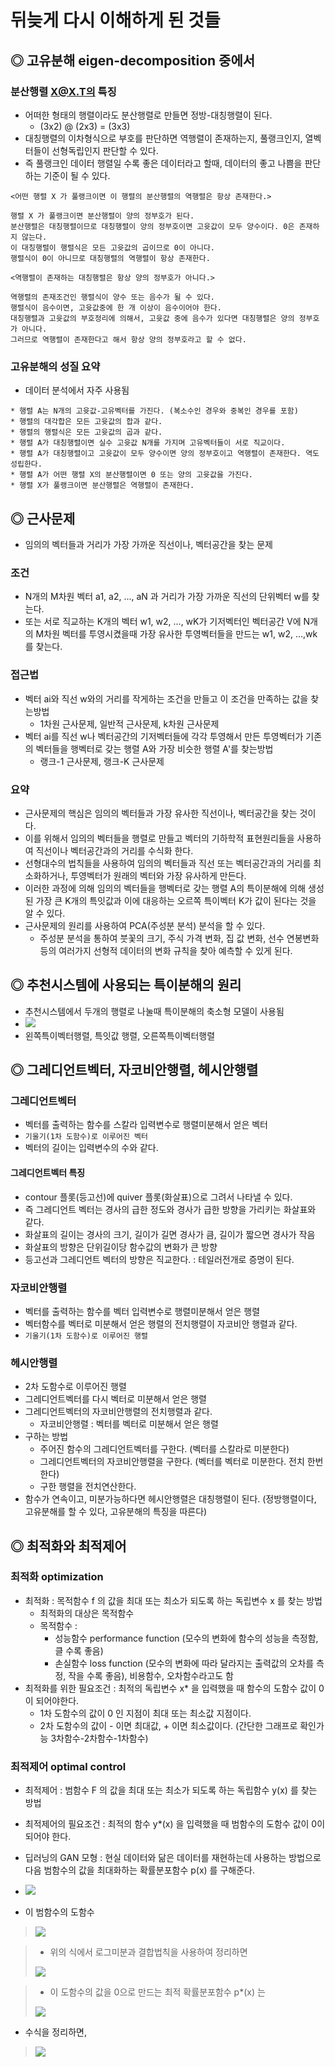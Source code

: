 # 뒤늦게 다시 이해하게 된 것들

## ◎ 고유분해 eigen-decomposition 중에서
### 분산행렬 X@X.T의 특징
- 어떠한 형태의 행렬이라도 분산행렬로 만들면 정방-대칭행렬이 된다.
  - (3x2) @ (2x3) = (3x3)
- 대칭행렬의 이차형식으로 부호를 판단하면 역행렬이 존재하는지, 풀랭크인지, 열벡터들이 선형독립인지 판단할 수 있다.
- 즉 풀랭크인 데이터 행렬일 수록 좋은 데이터라고 할때, 데이터의 좋고 나쁨을 판단하는 기준이 될 수 있다. 
```
<어떤 행렬 X 가 풀랭크이면 이 행렬의 분산행렬의 역행렬은 항상 존재한다.>

행렬 X 가 풀랭크이면 분산행렬이 양의 정부호가 된다. 
분산행렬은 대칭행렬이므로 대칭행렬이 양의 정부호이면 고윳값이 모두 양수이다. 0은 존재하지 않는다.
이 대칭행렬이 행렬식은 모든 고윳값의 곱이므로 0이 아니다.
행렬식이 0이 아니므로 대칭행렬의 역행렬이 항상 존재한다.
```
```
<역행렬이 존재하는 대칭행렬은 항상 양의 정부호가 아니다.>

역행렬의 존재조건인 행렬식이 양수 또는 음수가 될 수 있다.
행렬식이 음수이면, 고윳값중에 한 개 이상이 음수이어야 한다.
대칭행렬과 고윳값의 부호정리에 의해서, 고윳값 중에 음수가 있다면 대칭행렬은 양의 정부호가 아니다.
그러므로 역행렬이 존재한다고 해서 항상 양의 정부호라고 할 수 없다.
```

### 고유분해의 성질 요약
- 데이터 분석에서 자주 사용됨
```
* 행렬 A는 N개의 고윳값-고유벡터를 가진다. (복소수인 경우와 중복인 경우를 포함)
* 행렬의 대각합은 모든 고윳값의 합과 같다.
* 행렬의 행렬식은 모든 고윳값의 곱과 같다.
* 행렬 A가 대칭행렬이면 실수 고윳값 N개를 가지며 고유벡터들이 서로 직교이다.
* 행렬 A가 대칭행렬이고 고윳값이 모두 양수이면 양의 정부호이고 역행렬이 존재한다. 역도 성립한다.
* 행렬 A가 어떤 행렬 X의 분산행렬이면 0 또는 양의 고윳값을 가진다.
* 행렬 X가 풀랭크이면 분산행렬은 역행렬이 존재한다.
```

## ◎ 근사문제
- 임의의 벡터들과 거리가 가장 가까운 직선이나, 벡터공간을 찾는 문제

### 조건
- N개의 M차원 벡터 a1, a2, ..., aN 과 거리가 가장 가까운 직선의 단위벡터 w를 찾는다.
- 또는 서로 직교하는 K개의 벡터 w1, w2, ..., wK가 기저벡터인 벡터공간 V에 N개의 M차원 벡터를 투영시켰을때 가장 유사한 투영벡터들을 만드는 w1, w2, ...,wk를 찾는다.

### 접근법
- 벡터 ai와 직선 w와의 거리를 작게하는 조건을 만들고 이 조건을 만족하는 값을 찾는방법
  - 1차원 근사문제, 일반적 근사문제, k차원 근사문제
- 벡터 ai를 직선 w나 벡터공간의 기저벡터들에 각각 투영해서 만든 투영벡터가 기존의 벡터들을 행벡터로 갖는 행렬 A와 가장 비슷한 행렬 A'를 찾는방법
  - 랭크-1 근사문제, 랭크-K 근사문제

### 요약
- 근사문제의 핵심은 임의의 벡터들과 가장 유사한 직선이나, 벡터공간을 찾는 것이다. 
- 이를 위해서 임의의 벡터들을 행렬로 만들고 벡터의 기하학적 표현원리들을 사용하여 직선이나 벡터공간과의 거리를 수식화 한다.
- 선형대수의 법칙들을 사용하여 임의의 벡터들과 직선 또는 벡터공간과의 거리를 최소화하거나, 투영벡터가 원래의 벡터와 가장 유사하게 만든다.
- 이러한 과정에 의해 임의의 벡터들을 행벡터로 갖는 행렬 A의 특이분해에 의해 생성된 가장 큰 K개의 특잇값과 이에 대응하는 오르쪽 특이벡터 K가 값이 된다는 것을 알 수 있다.
- 근사문제의 원리를 사용하여 PCA(주성분 분석) 분석을 할 수 있다.
  - 주성분 분석을 통하여 붓꽃의 크기, 주식 가격 변화, 집 값 변화, 선수 연봉변화 등의 여러가지 선형적 데이터의 변화 규칙을 찾아 예측할 수 있게 된다.

## ◎ 추천시스템에 사용되는 특이분해의 원리
- 추천시스템에서 두개의 행렬로 나눌때 특이분해의 축소형 모델이 사용됨
- <img src="https://latex.codecogs.com/png.latex?%5Cdpi%7B120%7D%20%5Cfn_cm%20%5Clarge%20U%5CSigma%5E%5Cfrac%7B1%7D%7B2%7D%5CSigma%5E%5Cfrac%7B1%7D%7B2%7DV%5ET">
- 왼쪽특이벡터행렬, 특잇값 행렬, 오른쪽특이벡터행렬

## ◎ 그레디언트벡터, 자코비안행렬, 헤시안행렬
### 그레디언트벡터
- 벡터를 출력하는 함수를 스칼라 입력변수로 행렬미분해서 얻은 벡터
- `기울기(1차 도함수)로 이루어진 벡터`
- 벡터의 길이는 입력변수의 수와 같다.

#### 그레디언트벡터 특징
- contour 플롯(등고선)에 quiver 플롯(화살표)으로 그려서 나타낼 수 있다.
- 즉 그레디언트 벡터는 경사의 급한 정도와 경사가 급한 방향을 가리키는 화살표와 같다.
- 화살표의 길이는 경사의 크기, 길이가 길면 경사가 큼, 길이가 짧으면 경사가 작음
- 화살표의 방향은 단위길이당 함수값의 변화가 큰 방향
- 등고선과 그레디언트 벡터의 방향은 직교한다. : 테일러전개로 증명이 된다.

### 자코비안행렬
- 벡터를 출력하는 함수를 벡터 입력변수로 행렬미분해서 얻은 행렬
- 벡터함수를 벡터로 미분해서 얻은 행렬의 전치행렬이 자코비안 행렬과 같다.
- `기울기(1차 도함수)로 이루어진 행렬`

### 헤시안행렬
- 2차 도함수로 이루어진 행렬
- 그레디언트벡터를 다시 벡터로 미분해서 얻은 행렬
- 그레디언트벡터의 자코비안행렬의 전치행렬과 같다. 
  - 자코비안행렬 : 벡터를 벡터로 미분해서 얻은 행렬
- 구하는 방법
  - 주어진 함수의 그레디언트벡터를 구한다. (벡터를 스칼라로 미분한다)
  - 그레디언트벡터의 자코비안행렬을 구한다. (벡터를 벡터로 미분한다. 전치 한번한다)
  - 구한 행렬을 전치연산한다.
- 함수가 연속이고, 미분가능하다면 헤시안행렬은 대칭행렬이 된다. (정방행렬이다, 고유분해를 할 수 있다, 고유분해의 특징을 따른다)

## ◎ 최적화와 최적제어

### 최적화 optimization
- 최적화 : 목적함수 f 의 값을 최대 또는 최소가 되도록 하는 독립변수 x 를 찾는 방법
  - 최적화의 대상은 목적함수
  - 목적함수 :
    - 성능함수 performance function (모수의 변화에 함수의 성능을 측정함, 클 수록 좋음)
    - 손실함수 loss function (모수의 변화에 따라 달라지는 출력값의 오차를 측정, 작을 수록 좋음), 비용함수, 오차함수라고도 함
- 최적화를 위한 필요조건 : 최적의 독립변수 x* 을 입력했을 때 함수의 도함수 값이 0이 되어야한다. 
  - 1차 도함수의 값이 0 인 지점이 최대 또는 최소값 지점이다.
  - 2차 도함수의 값이 - 이면 최대값, + 이면 최소값이다. (간단한 그래프로 확인가능 3차함수-2차함수-1차함수)
  
### 최적제어 optimal control
- 최적제어 : 범함수 F 의 값을 최대 또는 최소가 되도록 하는 독립함수 y(x) 를 찾는 방법
- 최적제어의 필요조건 : 최적의 함수 y*(x) 을 입력했을 때 범함수의 도함수 값이 0이 되어야 한다. 
- 딥러닝의 GAN 모형 : 현실 데이터와 닮은 데이터를 재현하는데 사용하는 방법으로 다음 범함수의 값을 최대화하는 확률분포함수 p(x) 를 구해준다.
- <img src="https://latex.codecogs.com/gif.latex?%5Cdpi%7B100%7D%20L%5Bp%5D%20%3D%20%5Cdfrac%7B1%7D%7B2%7D%20%5Cint%20%28%5Clog%20%28p%28x%29p_%7Bdata%7D%28x%29%20&plus;%20%5Clog%20%281-p%28x%29%29p_%7Bmodel%7D%28x%29%29%20dx"/>

- 이 범함수의 도함수
> <img src="https://latex.codecogs.com/gif.latex?%5Cdfrac%7B%5Cdelta%20L%7D%7B%5Cdelta%20p%7D%20%3D%20%5Cdfrac%7B1%7D%7B2%7D%20%5Cdfrac%7B%5Cpartial%7D%7B%5Cpartial%20p%7D%20%5Clog%20p%28x%29p_%7Bdata%7D%28x%29%20&plus;%20%5Cdfrac%7B1%7D%7B2%7D%20%5Cdfrac%7B%5Cpartial%7D%7B%5Cpartial%20p%7D%20%5Clog%20%281-p%28x%29%29p_%7Bmodel%7D%28x%29"/>

> - 위의 식에서 로그미분과 결합법칙을 사용하여 정리하면
> <img src="https://latex.codecogs.com/gif.latex?%5Cdfrac%7Bp_%7Bdata%7D%28x%29%281-p%28x%29%29%20-%20p%28x%29p_%7Bmodel%7D%28x%29%7D%7B2p%28x%29%281-p%28x%29%29%7D">

> - 이 도함수의 값을 0으로 만드는 최적 확률분포함수 p*(x) 는
> <img src="https://latex.codecogs.com/gif.latex?%5Cdpi%7B100%7D%20p_%7Bdata%7D%28x%29%281-p%28x%29%29%20-%20p%28x%29p_%7Bmodel%7D%28x%29%3D0"/>

- 수식을 정리하면,
> <img src="https://latex.codecogs.com/gif.latex?p%5E*%28x%29%20%3D%20%5Cdfrac%7Bp_%7Bdata%7D%28x%29%7D%7Bp_%7Bdata%7D%28x%29%20&plus;%20p_%7Bmodel%7D%28x%29%7D"/>

















